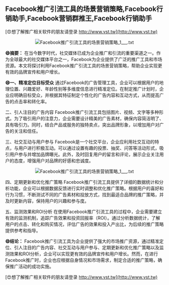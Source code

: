 ## **Facebook推广引流工具的场景营销策略,Facebook行销助手,Facebook营销群推王,Facebook行销助手**

[😍想了解推广相关软件的朋友请登录 http://www.vst.tw](http://www.vst.tw)

 <center><img src="https://vst.tw/MP4/tuiguang/png/4.png" alt="Facebook推广引流工具的场景营销策略_1___.txt"></center>

**😄摘要：**
在当今数字时代，社交媒体已成为企业推广和引流的重要渠道之一。作为全球最大的社交媒体平台之一，Facebook为企业提供了广泛的推广工具和市场资源。本文将探讨利用Facebook推广引流工具的场景营销策略，帮助企业实现更有效的品牌宣传和用户增长。

**😄一、精准定位目标受众**
通过Facebook的广告管理工具，企业可以根据用户的地理位置、兴趣爱好、年龄性别等多维度信息进行精准定位。在制定推广计划时，企业应明确目标受众，并根据其特征制定个性化的广告内容和互动方式，从而提高广告的点击率和转化率。

二、引人注目的广告内容
Facebook推广引流工具包括图片、视频、文字等多种形式。为了吸引用户的注意力，企业需要设计精美的广告素材，确保内容简洁明了、具有吸引力。同时，结合产品或服务的独特卖点，突出品牌形象，以增加用户对广告的关注和信任。

三、社交互动与用户参与
Facebook是一个社交平台，企业应利用社交互动的特点，与用户进行积极互动。可以通过设置有趣的投票、抽奖、问答等活动形式，吸引用户参与并增加品牌曝光。此外，及时回复用户的留言和评论，展示企业关注用户的态度，增强用户对品牌的好感和忠诚度。

 <center><img src="https://vst.tw/MP4/tuiguang/png/2.png" alt="Facebook推广引流工具的场景营销策略_1___.txt"></center>

四、定期更新和优化推广策略
Facebook推广引流工具提供了详细的数据统计和分析功能，企业可以根据数据反馈进行实时调整和优化推广策略。根据用户的喜好和行为习惯，不断测试不同的广告素材和投放方式，找到最适合品牌的推广策略，并及时更新内容，保持用户的兴趣和参与度。

五、监测效果和ROI分析
在使用Facebook推广引流工具的过程中，企业需要建立有效的监测机制，追踪广告效果和投资回报率（ROI）。通过分析数据统计，了解用户的点击、转化和购买情况，评估广告的效果和投入产出比，为后续的推广策略提供参考和指导。

**😄结论：**
Facebook推广引流工具为企业提供了强大的市场推广资源，通过精准定位、引人注目的广告内容、社交互动与用户参与、定期更新和优化推广策略以及监测效果和ROI分析，企业可以实现更有效的品牌宣传和用户增长。然而，在进行Facebook推广时，企业也应根据自身情况和市场需求，制定合适的推广策略，确保推广活动的成功实施。

[😍想了解推广相关软件的朋友请登录 http://www.vst.tw](http://www.vst.tw)



